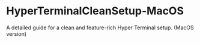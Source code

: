 # HyperTerminalCleanSetup-MacOS
 A detailed guide for a clean and feature-rich Hyper Terminal setup. (MacOS version)
